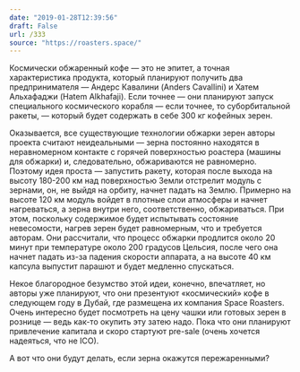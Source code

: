 ```yaml
---
date: "2019-01-28T12:39:56"
draft: False
url: /333
source: "https://roasters.space/"
---
```


Космически обжаренный кофе — это не эпитет, а точная характеристика продукта, который планируют получить два предпринимателя — Андерс Кавалини (Anders Cavallini) и Хатем Альхафаджи (Hatem Alkhafaji). Если точнее — они планируют запуск специального космического корабля — если точнее, то суборбитальной ракеты, — который будет содержать в себе 300 кг кофейных зерен.

Оказывается, все существующие технологии обжарки зерен авторы проекта считают неидеальными — зерна постоянно находятся в неравномерном контакте с горячей поверхностью роастера (машины для обжарки) и, следовательно, обжариваются не равномерно. Поэтому идея проста — запустить ракету, которая после выхода на высоту 180-200 км над поверхностью Земли отстрелит модуль с зернами, он, не выйдя на орбиту, начнет падать на Землю. Примерно на высоте 120 км модуль войдет в плотные слои атмосферы и начнет нагреваться, а зерна внутри него, соответственно, обжариваться. При этом, поскольку содержимое будет испытывать состояние невесомости, нагрев зерен будет равномерным, что и требуется авторам. Они рассчитали, что процесс обжарки продлится около 20 минут при температуре около 200 градусов Цельсия, после чего она начнет падать из-за падения скорости аппарата, а на высоте 40 км капсула выпустит парашют и будет медленно спускаться.

Некое благородное безумство этой идеи, конечно, впечатляет, но авторы уже планируют, что они презентуют «космический» кофе в следующем году в Дубай, где размещена их компания Space Roasters. Очень интересно будет посмотреть на цену чашки или готовых зерен в рознице — ведь как-то окупить эту затею надо. Пока что они планируют привлечение капитала и скоро стартуют pre-sale (очень хочется надеяться, что не ICO).

А вот что они будут делать, если зерна окажутся пережаренными?
